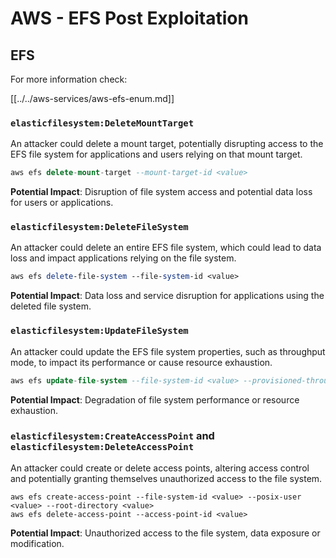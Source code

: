 # AWS - EFS Post Exploitation

## EFS

For more information check:

[[../../aws-services/aws-efs-enum.md]]

### `elasticfilesystem:DeleteMountTarget`

An attacker could delete a mount target, potentially disrupting access to the EFS file system for applications and users relying on that mount target.

```sql
aws efs delete-mount-target --mount-target-id <value>
```

**Potential Impact**: Disruption of file system access and potential data loss for users or applications.

### `elasticfilesystem:DeleteFileSystem`

An attacker could delete an entire EFS file system, which could lead to data loss and impact applications relying on the file system.

```perl
aws efs delete-file-system --file-system-id <value>
```

**Potential Impact**: Data loss and service disruption for applications using the deleted file system.

### `elasticfilesystem:UpdateFileSystem`

An attacker could update the EFS file system properties, such as throughput mode, to impact its performance or cause resource exhaustion.

```sql
aws efs update-file-system --file-system-id <value> --provisioned-throughput-in-mibps <value>
```

**Potential Impact**: Degradation of file system performance or resource exhaustion.

### `elasticfilesystem:CreateAccessPoint` and `elasticfilesystem:DeleteAccessPoint`

An attacker could create or delete access points, altering access control and potentially granting themselves unauthorized access to the file system.

```arduino
aws efs create-access-point --file-system-id <value> --posix-user <value> --root-directory <value>
aws efs delete-access-point --access-point-id <value>
```

**Potential Impact**: Unauthorized access to the file system, data exposure or modification.

